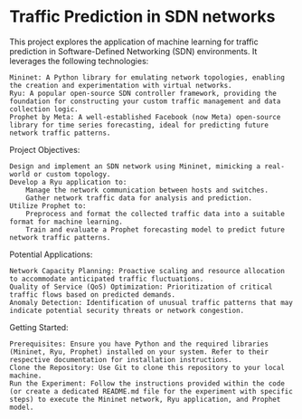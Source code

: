 # Traffic Prediction in SDN networks
This project explores the application of machine learning for traffic prediction in Software-Defined Networking (SDN) environments. It leverages the following technologies:

    Mininet: A Python library for emulating network topologies, enabling the creation and experimentation with virtual networks.
    Ryu: A popular open-source SDN controller framework, providing the foundation for constructing your custom traffic management and data collection logic.
    Prophet by Meta: A well-established Facebook (now Meta) open-source library for time series forecasting, ideal for predicting future network traffic patterns.

Project Objectives:

    Design and implement an SDN network using Mininet, mimicking a real-world or custom topology.
    Develop a Ryu application to:
        Manage the network communication between hosts and switches.
        Gather network traffic data for analysis and prediction.
    Utilize Prophet to:
        Preprocess and format the collected traffic data into a suitable format for machine learning.
        Train and evaluate a Prophet forecasting model to predict future network traffic patterns.

Potential Applications:

    Network Capacity Planning: Proactive scaling and resource allocation to accommodate anticipated traffic fluctuations.
    Quality of Service (QoS) Optimization: Prioritization of critical traffic flows based on predicted demands.
    Anomaly Detection: Identification of unusual traffic patterns that may indicate potential security threats or network congestion.

Getting Started:

    Prerequisites: Ensure you have Python and the required libraries (Mininet, Ryu, Prophet) installed on your system. Refer to their respective documentation for installation instructions.
    Clone the Repository: Use Git to clone this repository to your local machine.
    Run the Experiment: Follow the instructions provided within the code (or create a dedicated README.md file for the experiment with specific steps) to execute the Mininet network, Ryu application, and Prophet model.

